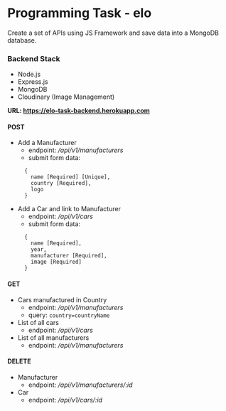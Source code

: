 # Programming Task - elo

Create a set of APIs using JS Framework and save data into a MongoDB database.

### Backend Stack

- Node.js
- Express.js
- MongoDB
- Cloudinary (Image Management)

**URL: https://elo-task-backend.herokuapp.com**

#### POST

- Add a Manufacturer
  - endpoint: _/api/v1/manufacturers_
  - submit form data:
  ```
    {
      name [Required] [Unique],
      country [Required],
      logo
    }
  ```
- Add a Car and link to Manufacturer
  - endpoint: _/api/v1/cars_
  - submit form data:
  ```
    {
      name [Required],
      year,
      manufacturer [Required],
      image [Required]
    }
  ```

#### GET

- Cars manufactured in Country
  - endpoint: _/api/v1/manufacturers_
  - query: `country=countryName`
- List of all cars
  - endpoint: _/api/v1/cars_
- List of all manufacturers
  - endpoint: _/api/v1/manufacturers_

#### DELETE

- Manufacturer
  - endpoint: _/api/v1/manufacturers/:id_
- Car
  - endpoint: _/api/v1/cars/:id_
